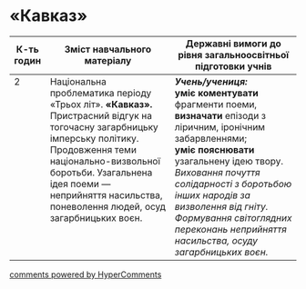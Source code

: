 <div id="hypercomments_widget" class="js-hypercomments-widget invisible"></div>

# «Кавказ»

<table>
  <tr>
    <td width="10%" align="center"><b>К-ть годин</b></td>
    <td width="45%" align="center"><b>Зміст навчального матеріалу</b></td>
    <td width="45%" align="center"><b>Державні вимоги до рівня загальноосвітньої підготовки учнів</b></td>
  </tr>
<tbody>
  <tr>
<td width="10%" style="vertical-align:top !important;">2</td>
    <td width="45%" style="vertical-align:top !important;">
Національна проблематика періоду «Трьох літ». <b>«Кавказ».</b> Пристрасний відгук на тогочасну загарбницьку імперську політику. Продовження теми національно-визвольної боротьби. Узагальнена ідея поеми — неприйняття насильства, поневолення людей, осуд загарбницьких воєн.
</td>
    <td width="45%" style="vertical-align:top !important;">
<i><b>Учень/учениця:</b></i><br>
<b>уміє коментувати</b> фрагменти поеми, <b>визначати</b> епізоди з ліричним, іронічним забарвленнями;<br> 
<b>уміє пояснювати</b> узагальнену ідею твору. <br> 
<i>Виховання почуття солідарності з боротьбою інших народів за визволення від гніту. Формування світоглядних переконань неприйняття насильства, осуду загарбницьких воєн.</i> </td>
  </tr>
</tbody>
</table>

<div class="js-hypercomments-container">
<a href="http://hypercomments.com" class="hc-link" title="comments widget">comments powered by HyperComments</a>
</div>